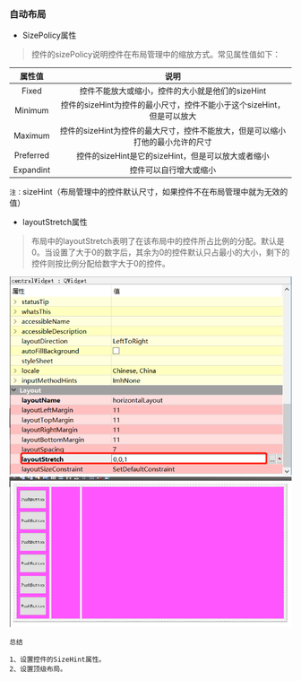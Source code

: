 ### 自动布局
- SizePolicy属性
>控件的sizePolicy说明控件在布局管理中的缩放方式。常见属性值如下：

| 属性值 | 说明 |
|:-----:|:-----:|
| Fixed| 控件不能放大或缩小，控件的大小就是他们的sizeHint |
| Minimum | 控件的sizeHint为控件的最小尺寸，控件不能小于这个sizeHint，但是可以放大 |
| Maximum | 控件的sizeHint为控件的最大尺寸，控件不能放大，但是可以缩小打他的最小允许的尺寸 |
| Preferred | 控件的sizeHint是它的sizeHint，但是可以放大或者缩小 |
| Expandint | 控件可以自行增大或缩小 |
`注：`sizeHint（布局管理中的控件默认尺寸，如果控件不在布局管理中就为无效的值）
- layoutStretch属性
>布局中的layoutStretch表明了在该布局中的控件所占比例的分配。默认是0。当设置了大于0的数字后，其余为0的控件默认只占最小的大小，剩下的控件则按比例分配给数字大于0的控件。

![](/images/layout_a.png)
![](/images/layout_b.jpg)

`总结`

```
1、设置控件的SizeHint属性。
2、设置顶级布局。
```
